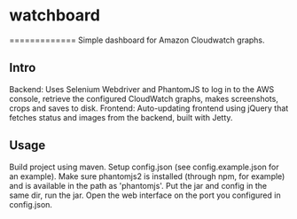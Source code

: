 # watchboard
=============
Simple dashboard for Amazon Cloudwatch graphs.

Intro
-----
Backend: Uses Selenium Webdriver and PhantomJS to log in to the AWS console, retrieve the configured CloudWatch graphs, makes screenshots, crops and saves to disk.
Frontend: Auto-updating frontend using jQuery that fetches status and images from the backend, built with Jetty.

Usage
-----
Build project using maven.
Setup config.json (see config.example.json for an example).
Make sure phantomjs2 is installed (through npm, for example) and is available in the path as 'phantomjs'.
Put the jar and config in the same dir, run the jar.
Open the web interface on the port you configured in config.json.
